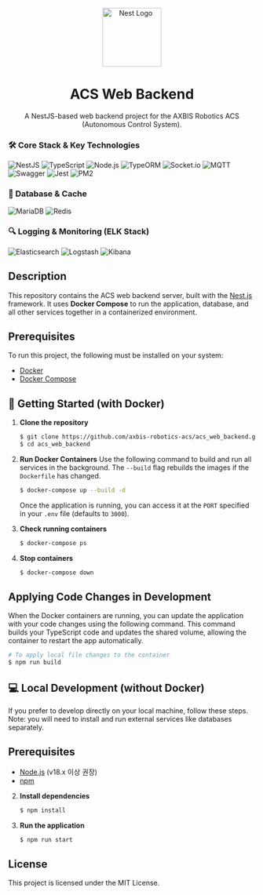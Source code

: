 <p align="center">
  <a href="http://nestjs.com/" target="blank"><img src="https://nestjs.com/img/logo-small.svg" width="120" alt="Nest Logo" /></a>
</p>

<h1 align="center">ACS Web Backend</h1>

<p align="center">
  A NestJS-based web backend project for the AXBIS Robotics ACS (Autonomous Control System).
</p>

### 🛠️ Core Stack & Key Technologies

![NestJS](https://img.shields.io/badge/NestJS-E0234E?style=flat-square&logo=nestjs&logoColor=white)
![TypeScript](https://img.shields.io/badge/TypeScript-3178C6?style=flat-square&logo=typescript&logoColor=white)
![Node.js](https://img.shields.io/badge/Node.js-22-339933?style=flat-square&logo=nodedotjs&logoColor=white)
![TypeORM](https://img.shields.io/badge/TypeORM-E83823?style=flat-square)
![Socket.io](https://img.shields.io/badge/Socket.io-010101?style=flat-square&logo=socketdotio&logoColor=white)
![MQTT](https://img.shields.io/badge/MQTT-660066?style=flat-square&logo=eclipsemosquitto&logoColor=white)
![Swagger](https://img.shields.io/badge/Swagger-85EA2D?style=flat-square&logo=swagger&logoColor=black)
![Jest](https://img.shields.io/badge/Jest-C21325?style=flat-square&logo=jest&logoColor=white)
![PM2](https://img.shields.io/badge/PM2-2B037A?style=flat-square&logo=pm2&logoColor=white)

### 💾 Database & Cache

![MariaDB](https://img.shields.io/badge/MariaDB-10.10-003545?style=flat-square&logo=mariadb&logoColor=white)
![Redis](https://img.shields.io/badge/Redis-7.2.4-DC382D?style=flat-square&logo=redis&logoColor=white)

### 🔍 Logging & Monitoring (ELK Stack)

![Elasticsearch](https://img.shields.io/badge/Elasticsearch-7.17-005571?style=flat-square&logo=elasticsearch&logoColor=white)
![Logstash](https://img.shields.io/badge/Logstash-7.17-005571?style=flat-square&logo=logstash&logoColor=white)
![Kibana](https://img.shields.io/badge/Kibana-7.17-005571?style=flat-square&logo=kibana&logoColor=white)

##  Description

This repository contains the ACS web backend server, built with the [Nest.js](https://nestjs.com/) framework. It uses **Docker Compose** to run the application, database, and all other services together in a containerized environment.

## Prerequisites

To run this project, the following must be installed on your system:

-   [Docker](https://www.docker.com/products/docker-desktop/)
-   [Docker Compose](https://docs.docker.com/compose/)

## 🚀 Getting Started (with Docker)

1.  **Clone the repository**
    ```bash
    $ git clone https://github.com/axbis-robotics-acs/acs_web_backend.git
    $ cd acs_web_backend
    ```

2.  **Run Docker Containers**
    Use the following command to build and run all services in the background. The `--build` flag rebuilds the images if the `Dockerfile` has changed.

    ```bash
    $ docker-compose up --build -d
    ```
    Once the application is running, you can access it at the `PORT` specified in your `.env` file (defaults to `3000`).

3.  **Check running containers**
    ```bash
    $ docker-compose ps
    ```

4.  **Stop containers**
    ```bash
    $ docker-compose down
    ```

## Applying Code Changes in Development

When the Docker containers are running, you can update the application with your code changes using the following command. This command builds your TypeScript code and updates the shared volume, allowing the container to restart the app automatically.

```bash
# To apply local file changes to the container
$ npm run build
```

## 💻 Local Development (without Docker)

If you prefer to develop directly on your local machine, follow these steps. Note: you will need to install and run external services like databases separately.

## Prerequisites
-    [Node.js](https://nodejs.org/) (v18.x 이상 권장)
-    [npm](https://www.npmjs.com/)

2.  **Install dependencies**
    ```bash
    $ npm install
    ```

3.  **Run the application**
    ```bash
    $ npm run start
    ```


## License
This project is licensed under the MIT License.
